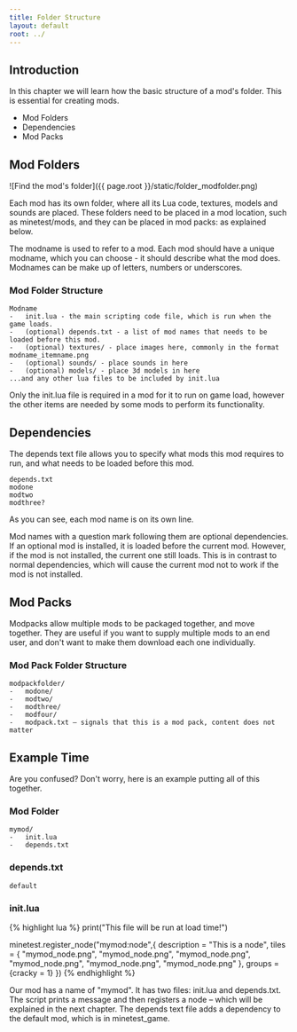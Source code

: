 ```yaml
---
title: Folder Structure
layout: default
root: ../
---
```


Introduction
------------

In this chapter we will learn how the basic structure of a mod's folder.
This is essential for creating mods.

* Mod Folders
* Dependencies
* Mod Packs

Mod Folders
-----------

![Find the mod's folder]({{ page.root }}/static/folder_modfolder.png)

Each mod has its own folder, where all its Lua code, textures, models and sounds are placed.
These folders need to be placed in a mod location, such as minetest/mods, and they can be
placed in mod packs: as explained below.

The modname is used to refer to a mod. Each mod should have a unique modname, which you can choose -
it should describe what the mod does. Modnames can be make up of letters, numbers
or underscores.

### Mod Folder Structure
	Modname
	-	init.lua - the main scripting code file, which is run when the game loads.
	-	(optional) depends.txt - a list of mod names that needs to be loaded before this mod.
	-	(optional) textures/ - place images here, commonly in the format modname_itemname.png
	-	(optional) sounds/ - place sounds in here
	-	(optional) models/ - place 3d models in here
	...and any other lua files to be included by init.lua

Only the init.lua file is required in a mod for it to run on game load, however the other
items are needed by some mods to perform its functionality.

Dependencies
------------

The depends text file allows you to specify what mods this mod requires to run, and what
needs to be loaded before this mod.

	depends.txt
	modone
	modtwo
	modthree?

As you can see, each mod name is on its own line.

Mod names with a question mark following them are optional dependencies.
If an optional mod is installed, it is loaded before the current mod.
However, if the mod is not installed, the current one still loads.
This is in contrast to normal dependencies, which will cause the current
mod not to work if the mod is not installed.

Mod Packs
---------

Modpacks allow multiple mods to be packaged together, and move together.
They are useful if you want to supply multiple mods to an end user, and don't
want to make them download each one individually.

### Mod Pack Folder Structure
	modpackfolder/
	-	modone/
	-	modtwo/
	-	modthree/
	-	modfour/
	-	modpack.txt – signals that this is a mod pack, content does not matter

Example Time
------------

Are you confused? Don't worry, here is an example putting all of this together.

### Mod Folder
	mymod/
	-	init.lua
	-	depends.txt


### depends.txt
	default

### init.lua
{% highlight lua %}
print("This file will be run at load time!")

minetest.register_node("mymod:node",{
	description = "This is a node",
	tiles = {
		"mymod_node.png",
		"mymod_node.png",
		"mymod_node.png",
		"mymod_node.png",
		"mymod_node.png",
		"mymod_node.png"
	},
	groups = {cracky = 1}
})
{% endhighlight %}

Our mod has a name of "mymod". It has two files: init.lua and depends.txt.
The script prints a message and then registers a node – which will be explained in the next chapter.
The depends text file adds a dependency to the default mod, which is in minetest_game.
